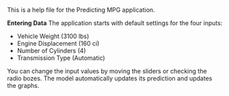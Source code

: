 
This is a help file for the Predicting MPG application.

**Entering Data**
The application starts with default settings for the four inputs:
  * Vehicle Weight (3100 lbs)
  * Engine Displacement (160 ci)
  * Number of Cylinders (4)
  * Transmission Type (Automatic)
  
You can change the input values by moving the sliders or checking the radio bozes.  The model automatically updates its prediction and updates the graphs.
